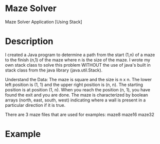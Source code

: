 # Maze Solver

Maze Solver Application [Using Stack]


# Description

I created a	Java	program	to determine a path	from the start (1,n) of a maze to the finish (n,1) of the maze where n is the size of the maze. I wrote my own stack class to solve this problem WITHOUT the use of java's built in stack class from the java library (java.util.Stack).
			
Understand	the	Data:	The	maze	is	square	and	the	size	is	n	x	n.	The	lower	left	position	is (1,	1)	and	the	upper	right	position	is	(n,	n).	The	starting	position	is	at	position	(1,	n).	When	you	reach	the	position	(n,	1),	you	have	found	the	exit	and	you	are	done. The	maze	is characterized	by	 boolean arrays (north, east, south, west) indicating where a wall is present in a particular direction if it is true.

There are 3 maze files that are used for examples:
maze8
maze16
maze32



# Example

